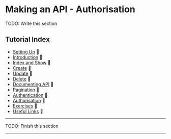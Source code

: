 # Making an API - Authorisation

TODO: Write this section


## Tutorial Index
- [Setting Up](ReadMe-00-Setting-Up.md) 🔗
- [Introduction](ReadMe-10-API-introduction.md) 🔗
- [Index and Show](ReadMe-11-API-index-show.md) 🔗
- [Create](ReadMe-12-API-create.md) 🔗
- [Update](ReadMe-13-API-update.md) 🔗
- [Delete](ReadMe-14-API-delete.md) 🔗
- [Documenting API](ReadMe-15-API-documenting.md) 🔗
- [Pagination](ReadMe-16-API-pagination.md) 🔗
- [Authentication](ReadMe-20-API-authentication.md) 🔗
- [Authorisation](ReadMe-21-API-authorisation.md) 🔗
- [Exercises](ReadMe-30-API-exercises.md) 🔗
- [Useful Links](ReadMe-99-Links.md) 🔗
---
TODO: Finish this section

---
